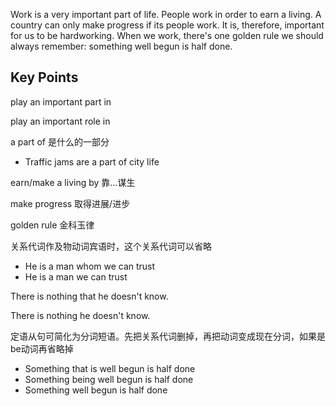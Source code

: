 Work is a very important part of life. People work in order to earn a living. A country can only make progress if its people work.
It is, therefore, important for us to be hardworking. 
When we work, there's one golden rule we should always remember: something well begun is half done.

## Key Points

play an important part in

play an important role in

a part of 是什么的一部分
- Traffic jams are a part of city life

earn/make a living by 靠...谋生

make progress 取得进展/进步

golden rule 金科玉律

关系代词作及物动词宾语时，这个关系代词可以省略
- He is a man whom we can trust
- He is a man we can trust

There is nothing that he doesn't know.

There is nothing he doesn't know.


定语从句可简化为分词短语。先把关系代词删掉，再把动词变成现在分词，如果是be动词再省略掉
- Something that is well begun is half done
- Something being well begun is half done
- Something well begun is half done
